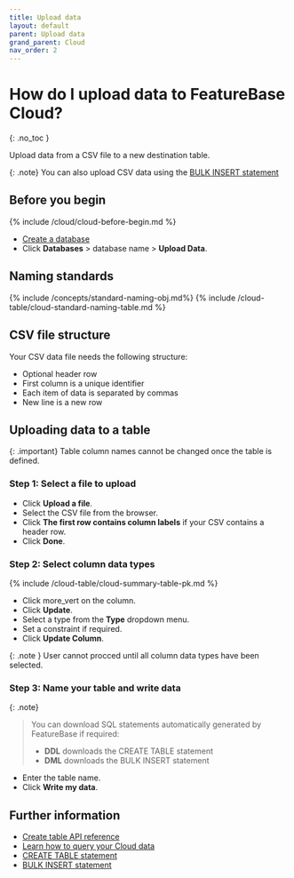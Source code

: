 ```yaml
---
title: Upload data
layout: default
parent: Upload data
grand_parent: Cloud
nav_order: 2
---
```


# How do I upload data to FeatureBase Cloud?
{: .no_toc }

Upload data from a CSV file to a new destination table.

{: .note}
You can also upload CSV data using the [BULK INSERT statement](/docs/sql-guide/statements/statement-insert-bulk)

## Before you begin

{% include /cloud/cloud-before-begin.md %}
* [Create a database](/docs/cloud/cloud-databases/cloud-db-create-custom)
* Click **Databases** > database name > **Upload Data**.

## Naming standards

{% include /concepts/standard-naming-obj.md%}
{% include /cloud-table/cloud-standard-naming-table.md %}

## CSV file structure

Your CSV data file needs the following structure:

* Optional header row
* First column is a unique identifier
* Each item of data is separated by commas
* New line is a new row

## Uploading data to a table

{: .important}
Table column names cannot be changed once the table is defined.

### Step 1: Select a file to upload

* Click **Upload a file**.
* Select the CSV file from the browser.
* Click **The first row contains column labels** if your CSV contains a header row.
* Click **Done**.

### Step 2: Select column data types

{% include /cloud-table/cloud-summary-table-pk.md %}

* Click <span class="material-icons md-18">more_vert</span> on the column.
* Click **Update**.
* Select a type from the **Type** dropdown menu.
* Set a constraint if required.
* Click **Update Column**.

{: .note }
User cannot procced until all column data types have been selected.

### Step 3: Name your table and write data

{: .note}
>You can download SQL statements automatically generated by FeatureBase if required:
>* **DDL** downloads the CREATE TABLE statement
>* **DML** downloads the BULK INSERT statement

* Enter the table name.
* Click **Write my data**.

## Further information

- [Create table API reference](https://api-docs-featurebase-cloud.redoc.ly/latest#operation/createTable)
- [Learn how to query your Cloud data](/docs/cloud/cloud-query/cloud-query-home)
- [CREATE TABLE statement](/docs/sql-guide/statements/statement-table-create)
- [BULK INSERT statement](/docs/sql-guide/statements/statement-insert-bulk)

